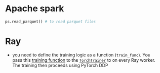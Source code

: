 # Apache spark
```python
ps.read_parquet() # to read parquet files
```

# Ray
- you need to define the training logic as a function (`train_func`). You pass this [training function](https://docs.ray.io/en/latest/train/overview.html#train-overview-training-function) to the [`TorchTrainer`](https://docs.ray.io/en/latest/train/api/doc/ray.train.torch.TorchTrainer.html#ray.train.torch.TorchTrainer "ray.train.torch.TorchTrainer") to on every Ray worker. The training then proceeds using PyTorch DDP